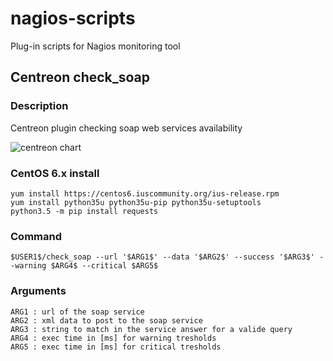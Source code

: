 # nagios-scripts
Plug-in scripts for Nagios monitoring tool


## Centreon check_soap

### Description
Centreon plugin checking soap web services availability

![centreon chart](https://lh3.googleusercontent.com/ovaLx0UtjTCt0nawXBg83CbZsjBKwTlF3Vjm8-zgoUyYIpO9kG3OcdRTkpm3bLTEMEX9Rk5pc3D-xc6QNcHa2ltmJgNOjcF-NMQfGcuuqXhDlsOlbvlb36fRiU7fLf8NAqgKSvXrfifAGm4zGrdA3bMPMhtPT8wxQ2W4gAlBKxePZzpxwclB7wqsuKW6Jbv-EY7y1L4QSfyq_4wP0Q5wdSle2ERQtfPMXm12XtlcRWvGlVZ1xRfUM6lqL9nx56n-SqJUskF26YH_uk1qMaf3Eja1ia7OGb3x0nUBP-6RrCSXCMduSqLbRtAoK5QZ-V7Yfvmn7Lv8X8rXP3ib7I-wt6p8QJgmTnu5nQYH7zKbUm7mkQkJPdBZir-EIquqon4irHpyqrkga2RsgAkD9raMwl1h3zAIZ41xan2udu-ammda40Cjy1lyKtw-VIvZGjjXskbO4XbZLsydb3Hb0lZikrM9bcTObTJc9m5ruV9K9aLW7cDXTq3FtD4VX7TY_You5jFcW3zBsUrMZcdX3KnmsnJplduWch5g9HVjs9U_I0ll_XgzfvOXvaWtJVVmNyFgmc8_GJBlgJ2bC2c5iwIpL3GTxsAcm60=w647-h241-no)

### CentOS 6.x install
```
yum install https://centos6.iuscommunity.org/ius-release.rpm
yum install python35u python35u-pip python35u-setuptools
python3.5 -m pip install requests
```

### Command
```
$USER1$/check_soap --url '$ARG1$' --data '$ARG2$' --success '$ARG3$' --warning $ARG4$ --critical $ARG5$
```
### Arguments
```
ARG1 : url of the soap service
ARG2 : xml data to post to the soap service
ARG3 : string to match in the service answer for a valide query
ARG4 : exec time in [ms] for warning tresholds
ARG5 : exec time in [ms] for critical tresholds
```
